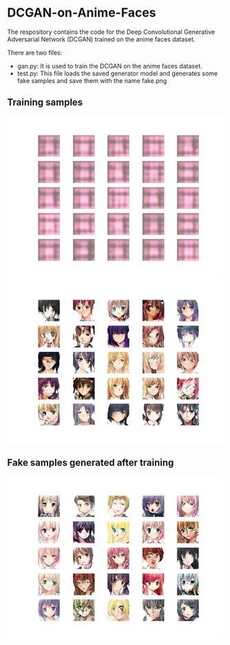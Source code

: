# DCGAN-on-Anime-Faces

The respository contains the code for the Deep Convolutional Generative Adversarial Network (DCGAN) trained on the anime faces dataset.  
  
There are two files:
- gan.py: It is used to train the DCGAN on the anime faces dataset.
- test.py: This file loads the saved generator model and generates some fake samples and save them with the name fake.png

## Training samples
![Image at epoch 1](samples/generated_plot_epoch-1.png?raw=true "Image at epoch 1")
![Image at epoch 60](samples/generated_plot_epoch-60.png?raw=true "Image at epoch 60")

## Fake samples generated after training
![Fake sample](fake.png)
